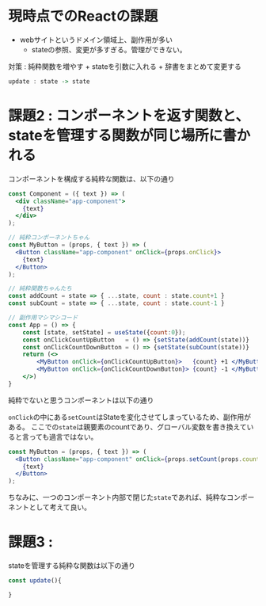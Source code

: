 


# 現時点でのReactの課題

- webサイトというドメイン領域上、副作用が多い
    - stateの参照、変更が多すぎる。管理ができない。

対策 : 純粋関数を増やす + stateを引数に入れる + 辞書をまとめて変更する

```hs
update : state -> state
```




# 課題2 : コンポーネントを返す関数と、stateを管理する関数が同じ場所に書かれる

コンポーネントを構成する純粋な関数は、以下の通り

```jsx
const Component = ({ text }) => (
  <div className="app-component">
    {text}
  </div>
);
```

```jsx
// 純粋コンポーネントちゃん
const MyButton = (props, { text }) => (
  <Button className="app-component" onClick={props.onClick}>
    {text}
  </Button>
);

// 純粋関数ちゃんたち
const addCount = state => { ...state, count : state.count+1 }
const subCount = state => { ...state, count : state.count-1 }

// 副作用マシマシコード
const App = () => {
    const [state, setState] = useState({count:0});
    const onClickCountUpButton   = () => {setState(addCount(state))}
    const onClickCountDownButton = () => {setState(subCount(state))}
    return (<>
        <MyButton onClick={onClickCountUpButton}>   {count} +1 </MyButton>
        <MyButton onClick={onClickCountDownButton}> {count} -1 </MyButton>
    </>)
}
```

純粋でないと思うコンポーネントは以下の通り

`onClick`の中にある`setCount`はStateを変化させてしまっているため、副作用がある。
ここでの`state`は親要素のcountであり、グローバル変数を書き換えていると言っても過言ではない。

```jsx
const MyButton = (props, { text }) => (
  <Button className="app-component" onClick={props.setCount(props.count + 1)}>
    {text}
  </Button>
);
```

ちなみに、一つのコンポーネント内部で閉じた`state`であれば、純粋なコンポーネントとして考えて良い。









# 課題3 : 

stateを管理する純粋な関数は以下の通り


```jsx
const update(){

}
```














